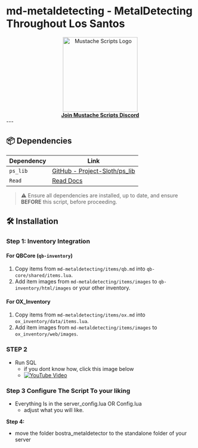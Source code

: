 #  md-metaldetecting - MetalDetecting Throughout Los Santos

<div align="center">
  <a href="https://discord.gg/sAMzrB4DDx">
    <img src="https://i.imgur.com/t65G9Z0.png" width="200" alt="Mustache Scripts Logo">
  </a>
  <br>
  <a href="https://discord.gg/sAMzrB4DDx"><strong>Join Mustache Scripts Discord</strong></a>
</div>
---

## 📦 Dependencies

| Dependency | Link |
|----------|------|
| `ps_lib` | [GitHub - Project-Sloth/ps_lib](https://github.com/Project-Sloth/ps_lib) |
| `Read`   | [Read Docs](https://letters.hookedonphonics.com/us/read-guaranteed-G14.html) |

> ⚠️ Ensure all dependencies are installed, up to date, and ensure **BEFORE** this script, before proceeding.


## 🛠️ Installation
### Step 1: Inventory Integration

#### For QBCore (`qb-inventory`)
1. Copy items from `md-metaldetecting/items/qb.md` into `qb-core/shared/items.lua`.
2. Add item images from `md-metaldetecting/items/images` to `qb-inventory/html/images` or your other inventory.

#### For OX_Inventory
1. Copy items from `md-metaldetecting/items/ox.md` into `ox_inventory/data/items.lua`.
2. Add item images from `md-metaldetecting/items/images` to  `ox_inventory/web/images`.


### STEP 2
- Run SQL
    - if you dont know how, click this image below
    - [![YouTube Video](https://img.youtube.com/vi/8QpFOluK_xo/hqdefault.jpg)](https://www.youtube.com/watch?v=8QpFOluK_xo)

### Step 3 Configure The Script To your liking
- Everything Is in the server_config.lua OR Config.lua
  - adjust what you will like.

**Step 4:**
- move the folder bostra_metaldetector to the standalone folder of your server